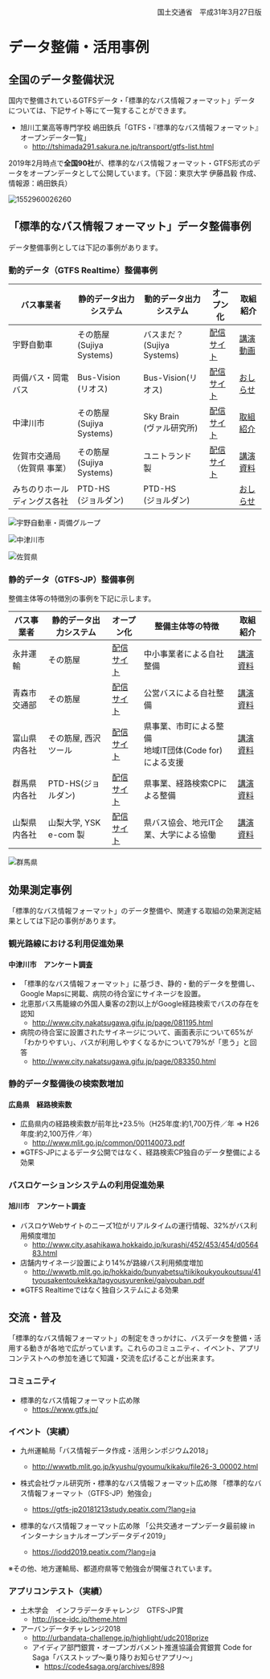 <div style="text-align: right;">国土交通省　平成31年3月27日版</div>

# データ整備・活用事例

## 全国のデータ整備状況

国内で整備されているGTFSデータ・「標準的なバス情報フォーマット」データについては、下記サイト等にて一覧することができます。

* 旭川工業高等専門学校 嶋田鉄兵「GTFS・『標準的なバス情報フォーマット』オープンデータ一覧」
  * http://tshimada291.sakura.ne.jp/transport/gtfs-list.html

2019年2月時点で**全国90社**が、標準的なバス情報フォーマット・GTFS形式のデータをオープンデータとして公開しています。（下図：東京大学 伊藤昌毅 作成、情報源：嶋田鉄兵）

![1552960026260](images/1552960026260.png)

## 「標準的なバス情報フォーマット」データ整備事例

データ整備事例としては下記の事例があります。

### 動的データ（GTFS Realtime）整備事例

| バス事業者                        | 静的データ出力システム         | 動的データ出力システム           | オープン化                                                   | 取組紹介                                                     |
| --------------------------------- | ------------------------------ | -------------------------------- | ------------------------------------------------------------ | ------------------------------------------------------------ |
| 宇野自動車                        | その筋屋<br />(Sujiya Systems) | バスまだ？<br />(Sujiya Systems) | [配信サイト](http://www3.unobus.co.jp/opendata/)             | [講演動画](https://youtu.be/_VLrCmW05ck)                     |
| 両備バス・岡電バス                | Bus-Vision<br />(リオス)       | Bus-Vision(リオス)               | [配信サイト](https://loc.bus-vision.jp/ryobi/view/opendata.html) | [おしらせ](https://ryobi.gr.jp/news/4946/)                   |
| 中津川市                          | その筋屋<br />(Sujiya Systems) | Sky Brain<br />(ヴァル研究所)    | [配信サイト](http://www.city.nakatsugawa.gifu.jp/page/083409.html) | [取組紹介](http://www.city.nakatsugawa.gifu.jp/page/083350.html) |
| 佐賀市交通局<br />（佐賀県 事業） | その筋屋<br />(Sujiya Systems) | ユニトランド 製                  | [配信サイト](http://opendata.sagabus.info/)                  | [講演資料](http://wwwtb.mlit.go.jp/kyushu/content/000090553.pdf) |
| みちのりホールディングス各社      | PTD-HS<br />(ジョルダン)       | PTD-HS<br />(ジョルダン)         |                                                              | [おしらせ](http://www.michinori.co.jp/pdf/20190201_PR_kanto.pdf) |

![宇野自動車・両備グループ](images/uno_ryobi.png)

![中津川市](images/nakatsugawa.png)

![佐賀県](images/saga.png)

### 静的データ（GTFS-JP）整備事例

整備主体等の特徴別の事例を下記に示します。

| バス事業者   | 静的データ出力システム | オープン化                                                   | 整備主体等の特徴                                           | 取組紹介                                                     |
| ------------ | ---------------------- | ------------------------------------------------------------ | ---------------------------------------------------------- | ------------------------------------------------------------ |
| 永井運輸     | その筋屋               | [配信サイト](http://www.nagai-unyu.net/rosen/GTFS/index.html) | 中小事業者による自社整備                                   | [講演資料](https://www.slideshare.net/YoheiMizuno1/gtfs-121044697) |
| 青森市交通部 | その筋屋               | [配信サイト](https://www.city.aomori.aomori.jp/kotsu-kanri/koutsu/oshirase/20180401gtfso-punnde-ta.html) | 公営バスによる自社整備                                     | [講演資料](https://www.slideshare.net/kouki99/ss-89844671)   |
| 富山県内各社 | その筋屋, 西沢ツール   | [配信サイト](http://opendata.pref.toyama.jp/pages/gtfs_jp.htm) | 県事業、市町による整備<br />地域IT団体(Code for)による支援 | [講演資料](https://www.slideshare.net/niyalist/ss-135590317) |
| 群馬県内各社 | PTD-HS(ジョルダン)     | [配信サイト](https://gma.jcld.jp/GMA_OPENDATA/)              | 県事業、経路検索CPによる整備                               | [講演資料](https://www.slideshare.net/niyalist/ss-135590965) |
| 山梨県内各社 | 山梨大学, YSK e-com 製 | [配信サイト](http://opendata.busmaps.jp/)                    | 県バス協会、地元IT企業、大学による協働                     | [講演資料](https://www.slideshare.net/KenjiMorohoshi/gtfpbms20171209-84520742) |

![群馬県](images/gunma.png)



## 効果測定事例

「標準的なバス情報フォーマット」のデータ整備や、関連する取組の効果測定結果としては下記の事例があります。

### 観光路線における利用促進効果

#### 中津川市　アンケート調査

  * 「標準的なバス情報フォーマット」に基づき、静的・動的データを整備し、Google Mapsに掲載、病院の待合室にサイネージを設置。
  * 北恵那バス馬籠線の外国人乗客の2割以上がGoogle経路検索でバスの存在を認知
      * http://www.city.nakatsugawa.gifu.jp/page/081195.html
  * 病院の待合室に設置されたサイネージについて、画面表示について65%が「わかりやすい」、バスが利用しやすくなるかについて79%が「思う」と回答
      * http://www.city.nakatsugawa.gifu.jp/page/083350.html

### 静的データ整備後の検索数増加

#### 広島県　経路検索数

- 広島県内の経路検索数が前年比+23.5％（H25年度:約1,700万件／年 ⇒ H26年度:約2,100万件／年）
  - http://www.mlit.go.jp/common/001140073.pdf
- ※GTFS-JPによるデータ公開ではなく、経路検索CP独自のデータ整備による効果

### バスロケーションシステムの利用促進効果

#### 旭川市　アンケート調査

* バスロケWebサイトのニーズ1位がリアルタイムの運行情報、32%がバス利用頻度増加
  * http://www.city.asahikawa.hokkaido.jp/kurashi/452/453/454/d056483.html
* 店舗内サイネージ設置により14%が路線バス利用頻度増加
  * http://wwwtb.mlit.go.jp/hokkaido/bunyabetsu/tiikikoukyoukoutsuu/41tyousakentoukekka/tagyousyurenkei/gaiyouban.pdf
* ※GTFS Realtimeではなく独自システムによる効果

## 交流・普及

「標準的なバス情報フォーマット」の制定をきっかけに、バスデータを整備・活用する動きが各地で広がっています。これらのコミュニティ、イベント、アプリコンテストへの参加を通じて知識・交流を広げることが出来ます。

### コミュニティ

* 標準的なバス情報フォーマット広め隊
  * https://www.gtfs.jp/

### イベント（実績）

* 九州運輸局「バス情報データ作成・活用シンポジウム2018」
  - http://wwwtb.mlit.go.jp/kyushu/gyoumu/kikaku/file26-3_00002.html
* 株式会社ヴァル研究所・標準的なバス情報フォーマット広め隊
  「標準的なバス情報フォーマット（GTFS-JP）勉強会」
  - https://gtfs-jp20181213study.peatix.com/?lang=ja

* 標準的なバス情報フォーマット広め隊
  「公共交通オープンデータ最前線 in インターナショナルオープンデータデイ2019」
  * https://iodd2019.peatix.com/?lang=ja

※その他、地方運輸局、都道府県等で勉強会が開催されています。

### アプリコンテスト（実績）

* 土木学会　インフラデータチャレンジ　GTFS-JP賞
  * http://jsce-idc.jp/theme.html
* アーバンデータチャレンジ2018
  * http://urbandata-challenge.jp/highlight/udc2018prize
  * アイディア部門銀賞・オープンガバメント推進協議会賞銀賞
    Code for Saga「バスストップ～乗り降りお知らせアプリ～」
    * https://code4saga.org/archives/898